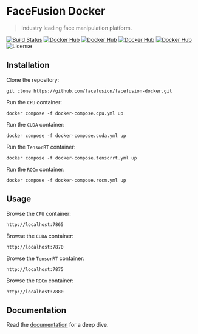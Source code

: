 FaceFusion Docker
=================

> Industry leading face manipulation platform.

[![Build Status](https://img.shields.io/github/actions/workflow/status/facefusion/facefusion-docker/ci.yml.svg?branch=master)](https://github.com/facefusion/facefusion-docker/actions?query=workflow:ci)
[![Docker Hub](https://img.shields.io/docker/v/facefusion/facefusion/master-cpu?label=docker-hub)](https://hub.docker.com/r/facefusion/facefusion/tags?name=cpu)
[![Docker Hub](https://img.shields.io/docker/v/facefusion/facefusion/master-cuda?label=docker-hub)](https://hub.docker.com/r/facefusion/facefusion/tags?name=cuda)
[![Docker Hub](https://img.shields.io/docker/v/facefusion/facefusion/master-tensorrt?label=docker-hub)](https://hub.docker.com/r/facefusion/facefusion/tags?name=tensorrt)
[![Docker Hub](https://img.shields.io/docker/v/facefusion/facefusion/master-rocm?label=docker-hub)](https://hub.docker.com/r/facefusion/facefusion/tags?name=rocm)
![License](https://img.shields.io/badge/license-MIT-green)


Installation
------------

Clone the repository:

```
git clone https://github.com/facefusion/facefusion-docker.git
```

Run the `CPU` container:

```
docker compose -f docker-compose.cpu.yml up
```

Run the `CUDA` container:

```
docker compose -f docker-compose.cuda.yml up
```

Run the `TensorRT` container:

```
docker compose -f docker-compose.tensorrt.yml up
```

Run the `ROCm` container:

```
docker compose -f docker-compose.rocm.yml up
```


Usage
-----

Browse the `CPU` container:

```
http://localhost:7865
```

Browse the `CUDA` container:

```
http://localhost:7870
```

Browse the `TensorRT` container:

```
http://localhost:7875
```

Browse the `ROCm` container:

```
http://localhost:7880
```


Documentation
-------------

Read the [documentation](https://docs.facefusion.io) for a deep dive.
